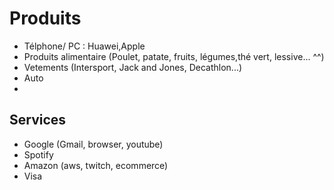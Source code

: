 # Produits

- Télphone/ PC : Huawei,Apple
- Produits alimentaire (Poulet, patate, fruits, légumes,thé vert, lessive... ^^)
- Vetements (Intersport, Jack and Jones, Decathlon...)
- Auto
- 

## Services 

- Google (Gmail, browser, youtube)
- Spotify
- Amazon (aws, twitch, ecommerce)
- Visa


